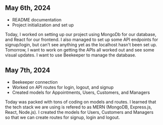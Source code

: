 ## May 6th, 2024

- README documentation
- Project initialization and set up

Today, I worked on setting up our project using MongoDb for our database, and React for our frontend. I also managed to set up some API endpoints for signup/login, but can't see anything yet as the localhost hasn't been set up. Tomorrow, I want to work on getting the APIs all worked out and see some visual updates. I want to use Beekeeper to manage the database.

## May 7th, 2024

- Beekeeper connection
- Worked on API routes for login, logout, and signup
- Created models for Appointments, Users, Customers, and Managers

Today was packed with tons of coding on models and routes. I learned that the tech stack we are using is refered to as MERN (MongoDB, Express.js, React, Node.js). I created the models for Users, Customers and Managers so that we can create routes for signup, login and logout.
